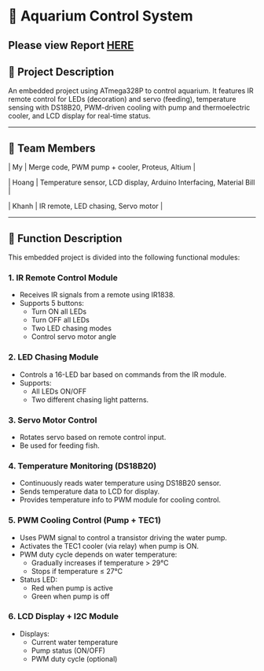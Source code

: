 # 🐠 Aquarium Control System

## Please view Report [HERE](https://docs.google.com/document/d/1OF4tAau-0sanhd8cBZsHKmiU7_impTn0-SaQfgHeYFg/edit?usp=sharing)

## 📌 Project Description
An embedded project using ATmega328P to control aquarium. It features IR remote control for LEDs (decoration) and servo (feeding), temperature sensing with DS18B20, PWM-driven cooling with pump and thermoelectric cooler, and LCD display for real-time status.

---
## 👥 Team Members
| My | Merge code, PWM pump + cooler, Proteus, Altium |

| Hoang | Temperature sensor, LCD display, Arduino Interfacing, Material Bill |

| Khanh | IR remote, LED chasing, Servo motor |

---
## 📌 Function Description

This embedded project is divided into the following functional modules:

### 1. IR Remote Control Module
- Receives IR signals from a remote using IR1838.
- Supports 5 buttons:
  - Turn ON all LEDs
  - Turn OFF all LEDs
  - Two LED chasing modes
  - Control servo motor angle

### 2. LED Chasing Module
- Controls a 16-LED bar based on commands from the IR module.
- Supports:
  - All LEDs ON/OFF
  - Two different chasing light patterns.

### 3. Servo Motor Control
- Rotates servo based on remote control input.
- Be used for feeding fish.

### 4. Temperature Monitoring (DS18B20)
- Continuously reads water temperature using DS18B20 sensor.
- Sends temperature data to LCD for display.
- Provides temperature info to PWM module for cooling control.

### 5. PWM Cooling Control (Pump + TEC1)
- Uses PWM signal to control a transistor driving the water pump.
- Activates the TEC1 cooler (via relay) when pump is ON.
- PWM duty cycle depends on water temperature:
  - Gradually increases if temperature > 29°C
  - Stops if temperature ≤ 27°C
- Status LED:
  - Red when pump is active
  - Green when pump is off

### 6. LCD Display + I2C Module
- Displays:
  - Current water temperature
  - Pump status (ON/OFF)
  - PWM duty cycle (optional)


